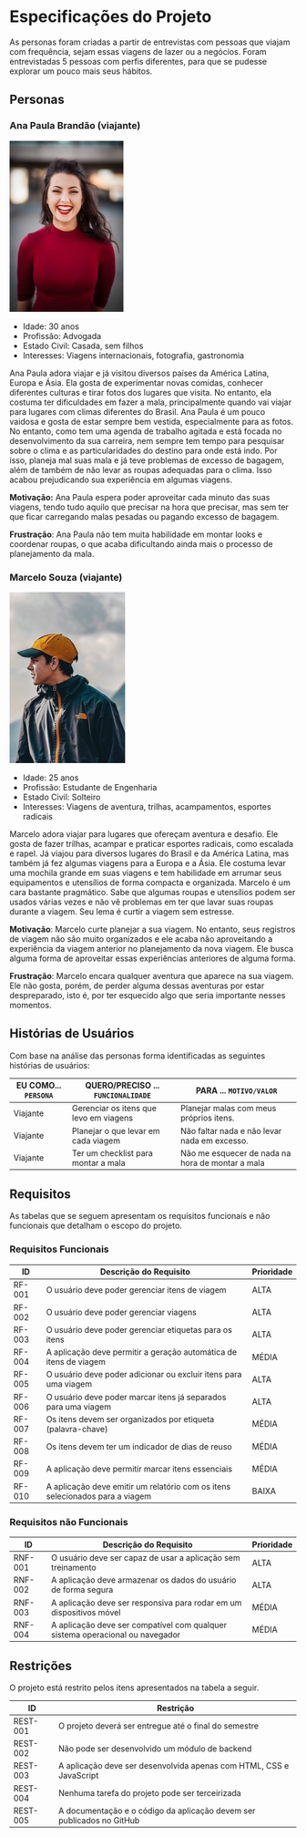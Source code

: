 # Especificações do Projeto

As personas foram criadas a partir de entrevistas com pessoas que viajam com frequência, sejam essas viagens de lazer ou a negócios. Foram entrevistadas 5 pessoas com perfis diferentes, para que se pudesse explorar um pouco mais seus hábitos.

## Personas

### Ana Paula Brandão (viajante)
![Ana Paula Brandão](./img/persona1.jpg)
- Idade: 30 anos
- Profissão: Advogada
- Estado Civil: Casada, sem filhos
- Interesses: Viagens internacionais, fotografia, gastronomia

Ana Paula adora viajar e já visitou diversos países da América Latina, Europa e Ásia. Ela gosta de experimentar novas comidas, conhecer diferentes culturas e tirar fotos dos lugares que visita. No entanto, ela costuma ter dificuldades em fazer a mala, principalmente quando vai viajar para lugares com climas diferentes do Brasil. Ana Paula é um pouco vaidosa e gosta de estar sempre bem vestida, especialmente para as fotos. No entanto, como tem uma agenda de trabalho agitada e está focada no desenvolvimento da sua carreira, nem sempre tem tempo para pesquisar sobre o clima e as particularidades do destino para onde está indo. Por isso, planeja mal suas mala e já teve problemas de excesso de bagagem, além de também de não levar as roupas adequadas para o clima. Isso acabou prejudicando sua experiência em algumas viagens.

**Motivação:** Ana Paula espera poder aproveitar cada minuto das suas viagens, tendo tudo aquilo que precisar na hora que precisar, mas sem ter que ficar carregando malas pesadas ou pagando excesso de bagagem. 

**Frustração**: Ana Paula não tem muita habilidade em montar looks e coordenar roupas, o que acaba dificultando ainda mais o processo de planejamento da mala.

### Marcelo Souza (viajante)
![Marcelo Souza](./img/persona2.jpg)
- Idade: 25 anos
- Profissão: Estudante de Engenharia
- Estado Civil: Solteiro
- Interesses: Viagens de aventura, trilhas, acampamentos, esportes radicais

Marcelo adora viajar para lugares que ofereçam aventura e desafio. Ele gosta de fazer trilhas, acampar e praticar esportes radicais, como escalada e rapel. Já viajou para diversos lugares do Brasil e da América Latina, mas também já fez algumas viagens para a Europa e a Ásia. Ele costuma levar uma mochila grande em suas viagens e tem habilidade em arrumar seus equipamentos e utensílios de forma compacta e organizada. Marcelo é um cara bastante pragmático. Sabe que algumas roupas e utensílios podem ser usados várias vezes e não vê problemas em ter que lavar suas roupas durante a viagem. Seu lema é curtir a viagem sem estresse.

**Motivação**: Marcelo curte planejar a sua viagem. No entanto, seus registros de viagem não são muito organizados e ele acaba não aproveitando a experiência da viagem anterior no planejamento da nova viagem. Ele busca alguma forma de aproveitar essas experiências anteriores de alguma forma.

**Frustração**: Marcelo encara qualquer aventura que aparece na sua viagem. Ele não gosta, porém, de perder alguma dessas aventuras por estar despreparado, isto é, por ter esquecido algo que seria importante nesses momentos.


## Histórias de Usuários

Com base na análise das personas forma identificadas as seguintes histórias de usuários:

| EU COMO... `PERSONA`| QUERO/PRECISO ... `FUNCIONALIDADE`     | PARA ... `MOTIVO/VALOR`                          |
|---------------------|----------------------------------------|--------------------------------------------------|
| Viajante            | Gerenciar os itens que levo em viagens | Planejar malas com meus próprios itens.          |
| Viajante            | Planejar o que levar em cada viagem    | Não faltar nada e não levar nada em excesso.     |
| Viajante            | Ter um checklist para montar a mala    | Não me esquecer de nada na hora de montar a mala |


## Requisitos

As tabelas que se seguem apresentam os requisitos funcionais e não funcionais que detalham o escopo do projeto.

### Requisitos Funcionais

|ID    | Descrição do Requisito | Prioridade |
|------|------------------------|------------|
|RF-001| O usuário deve poder gerenciar itens de viagem | ALTA | 
|RF-002| O usuário deve poder gerenciar viagens | ALTA |
|RF-003| O usuário deve poder gerenciar etiquetas para os itens | ALTA |
|RF-004| A aplicação deve permitir a geração automática de itens de viagem | MÉDIA |
|RF-005| O usuário deve poder adicionar ou excluir itens para uma viagem | ALTA |
|RF-006| O usuário deve poder marcar itens já separados para uma viagem | ALTA |
|RF-007| Os itens devem ser organizados por etiqueta (palavra-chave) | MÉDIA |
|RF-008| Os itens devem ter um indicador de dias de reuso | MÉDIA |
|RF-009| A aplicação deve permitir marcar itens essenciais | MÉDIA |
|RF-010| A aplicação deve emitir um relatório com os itens selecionados para a viagem | BAIXA |


### Requisitos não Funcionais

|ID     | Descrição do Requisito  |Prioridade |
|-------|-------------------------|----|
|RNF-001| O usuário deve ser capaz de usar a aplicação sem treinamento |  ALTA | 
|RNF-002| A aplicação deve armazenar os dados do usuário de forma segura | ALTA |
|RNF-003| A aplicação deve ser responsiva para rodar em um dispositivos móvel | MÉDIA | 
|RNF-004| A aplicação deve ser compatível com qualquer sistema operacional ou navegador | MÉDIA |


## Restrições

O projeto está restrito pelos itens apresentados na tabela a seguir.

|ID| Restrição                                             |
|--|-------------------------------------------------------|
|REST-001| O projeto deverá ser entregue até o final do semestre |
|REST-002| Não pode ser desenvolvido um módulo de backend        |
|REST-003| A aplicação deve ser desenvolvida apenas com HTML, CSS e JavaScript |
|REST-004| Nenhuma tarefa do projeto pode ser terceirizada |
|REST-005| A documentação e o código da aplicação devem ser publicados no GitHub | 

